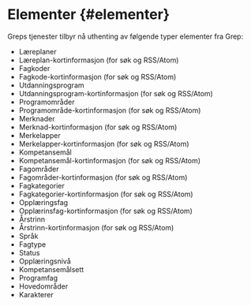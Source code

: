 # Elementer {#elementer}

Greps tjenester tilbyr nå uthenting av følgende typer elementer fra Grep:

* Læreplaner
* Læreplan-kortinformasjon \(for søk og RSS/Atom\)
* Fagkoder
* Fagkode-kortinformasjon \(for søk og RSS/Atom\)
* Utdanningsprogram
* Utdanningsprogram-kortinformasjon \(for søk og RSS/Atom\)
* Programområder
* Programområde-kortinformasjon \(for søk og RSS/Atom\)
* Merknader
* Merknad-kortinformasjon \(for søk og RSS/Atom\)
* Merkelapper
* Merkelapper-kortinformasjon \(for søk og RSS/Atom\)
* Kompetansemål
* Kompetansemål-kortinformasjon \(for søk og RSS/Atom\)
* Fagområder
* Fagområder-kortinformasjon \(for søk og RSS/Atom\)
* Fagkategorier
* Fagkategorier-kortinformasjon \(for søk og RSS/Atom\)
* Opplæringsfag
* Opplærinsfag-kortinformasjon \(for søk og RSS/Atom\)
* Årstrinn
* Årstrinn-kortinformasjon \(for søk og RSS/Atom\)
* Språk
* Fagtype
* Status
* Opplæringsnivå
* Kompetansemålsett
* Programfag
* Hovedområder
* Karakterer



